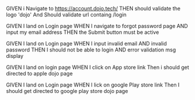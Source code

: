 
GIVEN i Navigate to https://account.dojo.tech/
THEN should validate the logo 'dojo'
And Should validate url containg /login

GIVEN I land on Login page
WHEN I navigate to forgot password page
AND input my email address
THEN the Submit button must be active


GIVEN I land on Login page
WHEN I input invalid email
AND invalid password
THEN I should not be able to login
AND error validation msg display


GIVEN I land on login page
WHEN I click on App store link
Then i should get directed to apple dojo page 


GIVEN I land on Login page
WHEN I lick on google Play store link
Then I should get directed to google play store dojo page
